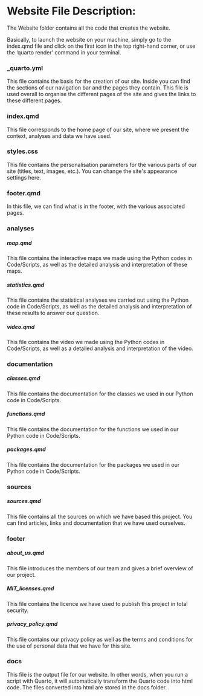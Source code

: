 # Website File Description:

The Website folder contains all the code that creates the website.

Basically, to launch the website on your machine, simply go to the index.qmd file and click on the first icon in the top right-hand corner, or use the ‘quarto render’ command in your terminal.

### _quarto.yml

This file contains the basis for the creation of our site. Inside you can find the sections of our navigation bar and the pages they contain. This file is used overall to organise the different pages of the site and gives the links to these different pages.

### index.qmd

This file corresponds to the home page of our site, where we present the context, analyses and data we have used.

### styles.css

This file contains the personalisation parameters for the various parts of our site (titles, text, images, etc.). You can change the site's appearance settings here.

### footer.qmd

In this file, we can find what is in the footer, with the various associated pages.

### analyses

##### map.qmd

This file contains the interactive maps we made using the Python codes in Code/Scripts, as well as the detailed analysis and interpretation of these maps.

##### statistics.qmd

This file contains the statistical analyses we carried out using the Python code in Code/Scripts, as well as the detailed analysis and interpretation of these results to answer our question.

##### video.qmd

This file contains the video we made using the Python codes in Code/Scripts, as well as a detailed analysis and interpretation of the video.

### documentation

##### classes.qmd

This file contains the documentation for the classes we used in our Python code in Code/Scripts.

##### functions.qmd

This file contains the documentation for the functions we used in our Python code in Code/Scripts.

##### packages.qmd

This file contains the documentation for the packages we used in our Python code in Code/Scripts.

### sources

##### sources.qmd

This file contains all the sources on which we have based this project. You can find articles, links and documentation that we have used ourselves.

### footer 

##### about_us.qmd

This file introduces the members of our team and gives a brief overview of our project.

##### MIT_licenses.qmd

This file contains the licence we have used to publish this project in total security.

##### privacy_policy.qmd

This file contains our privacy policy as well as the terms and conditions for the use of personal data that we have for this site.

### docs

This file is the output file for our website. In other words, when you run a script with Quarto, it will automatically transform the Quarto code into html code. The files converted into html are stored in the docs folder.
